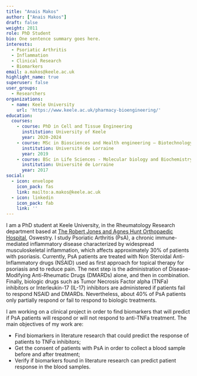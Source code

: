 ```yaml
---
title: "Anais Makos"
author: ["Anais Makos"]
draft: false
weight: 2011
role: PhD Student
bio: One sentence summary goes here.
interests:
  - Psoriatic Arthritis
  - Inflammation
  - Clinical Research
  - Biomarkers
email: a.makos@keele.ac.uk
highlight_name: true
superuser: false
user_groups:
  - Researchers
organizations:
  - name: Keele University
    url: 'https://www.keele.ac.uk/pharmacy-bioengineering/'
education:
  courses:
    - course: PhD in Cell and Tissue Engineering
      institution: University of Keele 
      year: 2020-2024
    - course: MSc in Biosciences and Health engineering – Biotechnology and Cell engineering
      institution: Université de Lorraine
      year: 2019
    - course: BSc in Life Sciences - Molecular biology and Biochemistry
      institution: Université de Lorraine
      year: 2017
social:
  - icon: envelope
    icon_pack: fas
    link: mailto:a.makos@keele.ac.uk
  - icon: linkedin
    icon_pack: fab
    link: ''
---
```

I am a PhD student at Keele University, in the Rheumatology Research department based at [ The Robert Jones and Agnes Hunt Orthopaedic Hospital](https://www.rjah.nhs.uk/), Oswestry.
I study Psoriatic Arthritis (PsA), a chronic immune-mediated inflammatory disease characterized by widespread musculoskeletal inflammation, which affects approximately 30% of patients with psoriasis. Currently, PsA patients are treated with Non Steroidal Anti-Inflammatory drugs (NSAID) used as first approach for topical therapy for psoriasis and to reduce pain. The next step is the administration of Disease-Modifying Anti-Rheumatic Drugs (DMARDs) alone, and then in combination. Finally, biologic drugs such as Tumor Necrosis Factor alpha (TNFa) inhibitors or Interleukin-17 (IL-17) inhibitors are administered if patients fail to respond NSAID and DMARDs. Nevertheless, about 40% of PsA patients only partially respond or fail to respond to biologic treatments.

I am working on a clinical project in order to find biomarkers that will predict if PsA patients will respond or will not respond to anti-TNFa treatment. The main objectives of my work are:
-	Find biomarkers in literature research that could predict the response of patients to TNFα inhibitors;
-	Get the consent of patients with PsA in order to collect a blood sample before and after treatment; 
-	Verify if biomarkers found in literature research can predict patient response in the blood samples. 
